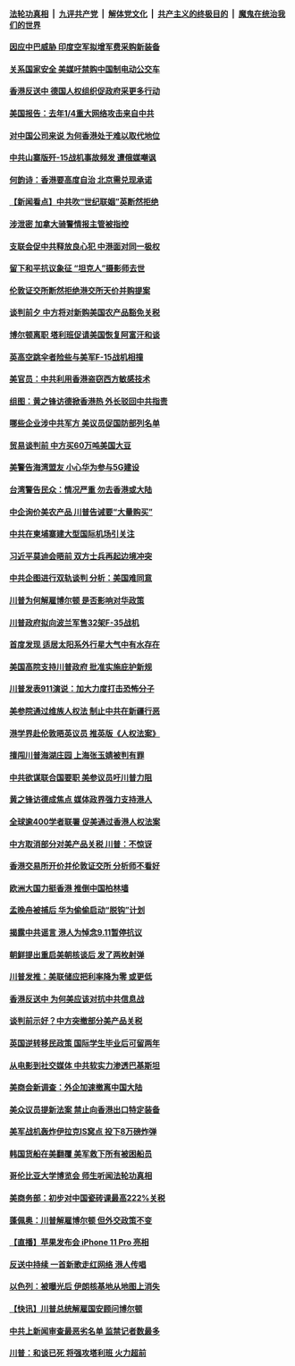 ####  [法轮功真相](../../../../basic/blob/master/README.md?t=09141039) &nbsp;|&nbsp; [九评共产党](../../../../9ping.md/blob/master/README.md?t=09141039) &nbsp;|&nbsp; [解体党文化](../../../../jtdwh.md/blob/master/README.md?t=09141039)  &nbsp;|&nbsp; [共产主义的终极目的](../../../../gczydzjmd.md/blob/master/README.md?t=09141039) &nbsp;|&nbsp; [魔鬼在统治我们的世界](../../../../mgztzwmdsj.md/blob/master/README.md?t=09141039) 

#### [因应中巴威胁 印度空军拟增军费采购新装备](../pages/nsc418/n11520853.md?t=09141039) 

#### [关系国家安全 美媒吁禁购中国制电动公交车](../pages/nsc418/n11520260.md?t=09141039) 

#### [香港反送中 德国人权组织促政府采更多行动](../pages/nsc418/n11519060.md?t=09141039) 

#### [美国报告：去年1/4重大网络攻击来自中共](../pages/nsc418/n11520128.md?t=09141039) 

#### [对中国公司来说 为何香港处于难以取代地位](../pages/nsc418/n11520232.md?t=09141039) 

#### [中共山寨版歼-15战机事故频发 遭俄媒嘲讽](../pages/nsc418/n11520113.md?t=09141039) 

#### [何韵诗：香港要高度自治 北京需兑现承诺](../pages/nsc418/n11519857.md?t=09141039) 

#### [【新闻看点】中共吹“世纪联姻”英断然拒绝](../pages/nsc418/n11519729.md?t=09141039) 

#### [涉泄密 加拿大骑警情报主管被指控](../pages/nsc418/n11519968.md?t=09141039) 

#### [支联会促中共释放良心犯 中港面对同一极权](../pages/nsc418/n11519821.md?t=09141039) 

#### [留下和平抗议象征 “坦克人”摄影师去世](../pages/nsc418/n11519542.md?t=09141039) 

#### [伦敦证交所断然拒绝港交所天价并购提案](../pages/nsc418/n11519349.md?t=09141039) 

#### [谈判前夕 中方将对新购美国农产品豁免关税](../pages/nsc418/n11519156.md?t=09141039) 

#### [博尔顿离职 塔利班促请美国恢复阿富汗和谈](../pages/nsc418/n11518956.md?t=09141039) 

#### [英高空跳伞者险些与美军F-15战机相撞](../pages/nsc418/n11518862.md?t=09141039) 

#### [美官员：中共利用香港盗窃西方敏感技术](../pages/nsc418/n11517980.md?t=09141039) 

#### [组图：黄之锋访德掀香港热 外长驳回中共指责](../pages/nsc418/n11517666.md?t=09141039) 

#### [哪些企业涉中共军方 美议员促国防部列名单](../pages/nsc418/n11517663.md?t=09141039) 

#### [贸易谈判前 中方买60万吨美国大豆](../pages/nsc418/n11517613.md?t=09141039) 

#### [美警告海湾盟友 小心华为参与5G建设](../pages/nsc418/n11517472.md?t=09141039) 

#### [台湾警告民众：情况严重 勿去香港或大陆](../pages/nsc418/n11517380.md?t=09141039) 

#### [中企询价美农产品 川普告诫要“大量购买”](../pages/nsc418/n11516787.md?t=09141039) 

#### [中共在柬埔寨建大型国际机场引关注](../pages/nsc418/n11515555.md?t=09141039) 

#### [习近平莫迪会晤前 双方士兵再起边境冲突](../pages/nsc418/n11516641.md?t=09141039) 

#### [中共企图进行双轨谈判 分析：美国难同意](../pages/nsc418/n11516940.md?t=09141039) 

#### [川普为何解雇博尔顿 是否影响对华政策](../pages/nsc418/n11515314.md?t=09141039) 

#### [川普政府拟向波兰军售32架F-35战机](../pages/nsc418/n11516573.md?t=09141039) 

#### [首度发现 适居太阳系外行星大气中有水存在](../pages/nsc418/n11516399.md?t=09141039) 

#### [美国高院支持川普政府 批准实施庇护新规](../pages/nsc418/n11516348.md?t=09141039) 

#### [川普发表911演说：加大力度打击恐怖分子](../pages/nsc418/n11516204.md?t=09141039) 

#### [美参院通过维族人权法 制止中共在新疆行恶](../pages/nsc418/n11515685.md?t=09141039) 

#### [港学界赴伦敦晤英议员 推英版《人权法案》](../pages/nsc418/n11514792.md?t=09141039) 

#### [擅闯川普海湖庄园 上海张玉婧被判有罪](../pages/nsc418/n11515046.md?t=09141039) 

#### [中共欲谋联合国要职 美参议员吁川普力阻](../pages/nsc418/n11515336.md?t=09141039) 

#### [黄之锋访德成焦点 媒体政界强力支持港人](../pages/nsc418/n11514923.md?t=09141039) 

#### [全球逾400学者联署 促美通过香港人权法案](../pages/nsc418/n11514739.md?t=09141039) 

#### [中方取消部分对美产品关税 川普：不惊讶](../pages/nsc418/n11514904.md?t=09141039) 

#### [香港交易所开价并伦敦证交所 分析师不看好](../pages/nsc418/n11514449.md?t=09141039) 

#### [欧洲大国力挺香港 推倒中国柏林墙](../pages/nsc418/n11514821.md?t=09141039) 

#### [孟晚舟被捕后 华为偷偷启动“脱钩”计划](../pages/nsc418/n11514647.md?t=09141039) 

#### [揭露中共谣言 港人为悼念9.11暂停抗议](../pages/nsc418/n11514517.md?t=09141039) 

#### [朝鲜提出重启美朝核谈后 发了两枚射弹](../pages/nsc418/n11514461.md?t=09141039) 

#### [川普发推：美联储应把利率降为零 或更低](../pages/nsc418/n11514303.md?t=09141039) 

#### [香港反送中 为何美应该对抗中共信息战](../pages/nsc418/n11514006.md?t=09141039) 

#### [谈判前示好？中方突撤部分美产品关税](../pages/nsc418/n11514268.md?t=09141039) 

#### [英国逆转移民政策 国际学生毕业后可留两年](../pages/nsc418/n11514275.md?t=09141039) 

#### [从电影到社交媒体 中共软实力渗透巴基斯坦](../pages/nsc418/n11513940.md?t=09141039) 

#### [美商会新调查：外企加速撤离中国大陆](../pages/nsc418/n11513604.md?t=09141039) 

#### [美众议员提新法案 禁止向香港出口特定装备](../pages/nsc418/n11513657.md?t=09141039) 

#### [美军战机轰炸伊拉克IS窝点 投下8万磅炸弹](../pages/nsc418/n11512828.md?t=09141039) 

#### [韩国货船在美翻覆 美军救下所有被困船员](../pages/nsc418/n11512829.md?t=09141039) 

#### [哥伦比亚大学博览会 师生听闻法轮功真相](../pages/nsc418/n11511887.md?t=09141039) 

#### [美商务部：初步对中国瓷砖课最高222%关税](../pages/nsc418/n11512263.md?t=09141039) 

#### [蓬佩奥：川普解雇博尔顿 但外交政策不变](../pages/nsc418/n11512575.md?t=09141039) 

#### [【直播】苹果发布会 iPhone 11 Pro 亮相](../pages/nsc418/n11512513.md?t=09141039) 

#### [反送中持续 一首新歌走红网络 港人传唱](../pages/nsc418/n11512424.md?t=09141039) 

#### [以色列：被曝光后 伊朗核基地从地图上消失](../pages/nsc418/n11512305.md?t=09141039) 

#### [【快讯】川普总统解雇国安顾问博尔顿](../pages/nsc418/n11512402.md?t=09141039) 

#### [中共上新闻审查最恶劣名单 监禁记者数最多](../pages/nsc418/n11512215.md?t=09141039) 

#### [川普：和谈已死 将强攻塔利班 火力超前](../pages/nsc418/n11512070.md?t=09141039) 

